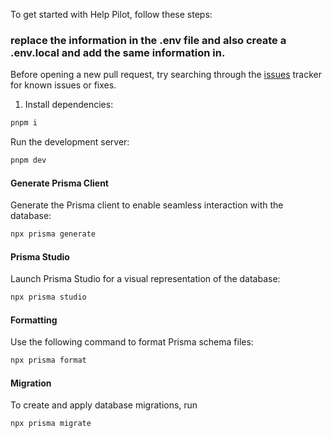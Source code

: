 To get started with Help Pilot, follow these steps:

### replace the information in the .env file and also create a .env.local and add the same information in.

Before opening a new pull request, try searching through the [issues](https://github.com/ChristopherAlphonse/ticketing-system/issues) tracker for known issues or fixes.

1. Install dependencies:

```bash
pnpm i
```

Run the development server:

```sh
pnpm dev
```

#### Generate Prisma Client

Generate the Prisma client to enable seamless interaction with the database:

```sh
npx prisma generate
```

#### Prisma Studio

Launch Prisma Studio for a visual representation of the database:

```sh
npx prisma studio
```

#### Formatting

Use the following command to format Prisma schema files:

```sh
npx prisma format
```

#### Migration

To create and apply database migrations, run

```sh
npx prisma migrate
```
